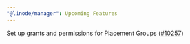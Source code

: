 ```yaml
---
"@linode/manager": Upcoming Features
---
```


Set up grants and permissions for Placement Groups ([#10257](https://github.com/linode/manager/pull/10257))
